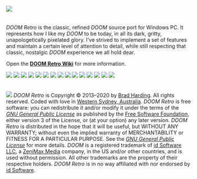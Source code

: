 ![](https://github.com/bradharding/www.doomretro.com/blob/master/title2.png)
<br>
<br>
<br>
*DOOM Retro* is the classic, refined *DOOM* source port for Windows PC. It represents how I like my *DOOM* to be today, in all its dark, gritty, unapologetically pixelated glory. I’ve strived to implement a set of features and maintain a certain level of attention to detail, while still respecting that classic, nostalgic *DOOM* experience we all hold dear.

Open the <b>[DOOM Retro Wiki](https://github.com/bradharding/doomretro/wiki)</b> for more information.

[![](https://img.shields.io/github/languages/top/bradharding/doomretro.svg)](https://github.com/bradharding/doomretro)
[![](https://img.shields.io/github/languages/code-size/bradharding/doomretro.svg)](https://github.com/bradharding/doomretro)
[![](https://img.shields.io/lgtm/grade/cpp/g/bradharding/doomretro.svg?logo=lgtm&logoWidth=18)](https://lgtm.com/projects/g/bradharding/doomretro/context:cpp)
[![](https://img.shields.io/lgtm/alerts/g/bradharding/doomretro.svg?logo=lgtm&logoWidth=18)](https://lgtm.com/projects/g/bradharding/doomretro/alerts/)
[![](https://img.shields.io/github/license/bradharding/doomretro.svg?logo=gnu)](https://github.com/bradharding/doomretro/wiki/LICENSE)
[![](https://img.shields.io/github/release/bradharding/doomretro.svg)](https://github.com/bradharding/doomretro/releases)
[![](https://img.shields.io/github/release-date/bradharding/doomretro.svg)](https://github.com/bradharding/doomretro/releases)
[![](https://img.shields.io/github/downloads/bradharding/doomretro/latest/total.svg)](https://github.com/bradharding/doomretro/releases)
[![](https://img.shields.io/github/downloads/bradharding/doomretro/total.svg)](https://github.com/bradharding/doomretro/releases)
[![](https://img.shields.io/github/commit-activity/m/bradharding/doomretro.svg)](https://github.com/bradharding/doomretro/commits/master)
[![](https://img.shields.io/github/commits-since/bradharding/doomretro/latest.svg)](https://github.com/bradharding/doomretro/commits/master)
[![](https://img.shields.io/github/last-commit/bradharding/doomretro.svg)](https://github.com/bradharding/doomretro/commits/master)
[![](https://img.shields.io/travis/bradharding/doomretro.svg?logo=travis)](https://travis-ci.com/bradharding/doomretro)
[![](https://img.shields.io/github/stars/bradharding/doomretro.svg?logo=github)](https://github.com/bradharding/doomretro/stargazers)
[![](https://img.shields.io/twitter/follow/doomretro.svg?style=flat&logo=twitter)](https://twitter.com/doomretro)
<br>
<br>
<br>
![](https://github.com/bradharding/www.doomretro.com/blob/master/divider.png?raw=true)
*DOOM Retro* is Copyright &copy; 2013&ndash;2020 by [Brad Harding](mailto:brad@doomretro.com). All rights reserved. Coded with love in [Western Sydney, Australia](https://goo.gl/maps/bxqe8QYTkSkspWrK8). *DOOM Retro* is free software: you can redistribute it and/or modify it under the terms of the [*GNU General Public License*](https://github.com/bradharding/doomretro/wiki/LICENSE) as published by the [Free Software Foundation](https://www.fsf.org/), either version 3 of the License, or (at your option) any later version. *DOOM Retro* is distributed in the hope that it will be useful, but WITHOUT ANY WARRANTY; without even the implied warranty of MERCHANTABILITY or FITNESS FOR A PARTICULAR PURPOSE. See the [*GNU General Public License*](https://github.com/bradharding/doomretro/wiki/LICENSE) for more details. *DOOM* is a registered trademark of [id Software LLC](https://www.idsoftware.com), a [ZeniMax Media](https://www.zenimax.com/) company, in the US and/or other countries, and is used without permission. All other trademarks are the property of their respective holders. *DOOM Retro* is in no way affiliated with nor endorsed by [id Software](https://www.idsoftware.com).

